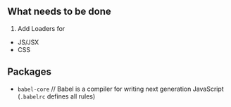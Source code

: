 ## What needs to be done
1. Add Loaders for
  - JS/JSX
  - CSS

## Packages
- `babel-core` // Babel is a compiler for writing next generation JavaScript (`.babelrc` defines all rules)
